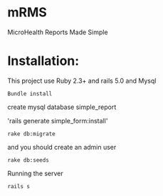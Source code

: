 # mRMS
MicroHealth Reports Made Simple

# Installation:

This project use Ruby 2.3+ and rails 5.0 and Mysql 


`Bundle install`

create mysql database simple_report

'rails generate simple_form:install'

`rake db:migrate`

and you should create an admin user 

`rake db:seeds`

Running the server

`rails s`


